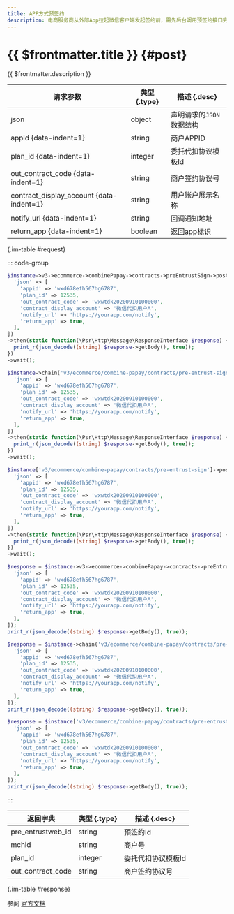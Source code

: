 ```yaml
---
title: APP方式预签约
description: 电商服务商从外部App拉起微信客户端发起签约前，需先后台调用预签约接口完成预签约，获取pre_entrustweb_id，再拉起微信客户端；用户完成签约授权后，再返回App。
---
```


# {{ $frontmatter.title }} {#post}

{{ $frontmatter.description }}

| 请求参数 | 类型 {.type} | 描述 {.desc}
| --- | --- | ---
| json | object | 声明请求的`JSON`数据结构
| appid {data-indent=1} | string | 商户APPID
| plan_id {data-indent=1} | integer | 委托代扣协议模板Id
| out_contract_code {data-indent=1} | string | 商户签约协议号
| contract_display_account {data-indent=1} | string | 用户账户展示名称
| notify_url {data-indent=1} | string | 回调通知地址
| return_app {data-indent=1} | boolean | 返回app标识

{.im-table #request}

::: code-group

```php [异步纯链式]
$instance->v3->ecommerce->combinePapay->contracts->preEntrustSign->postAsync([
  'json' => [
    'appid' => 'wxd678efh567hg6787',
    'plan_id' => 12535,
    'out_contract_code' => 'wxwtdk20200910100000',
    'contract_display_account' => '微信代扣用户A',
    'notify_url' => 'https://yourapp.com/notify',
    'return_app' => true,
  ],
])
->then(static function(\Psr\Http\Message\ResponseInterface $response) {
  print_r(json_decode((string) $response->getBody(), true));
})
->wait();
```

```php [异步声明式]
$instance->chain('v3/ecommerce/combine-papay/contracts/pre-entrust-sign')->postAsync([
  'json' => [
    'appid' => 'wxd678efh567hg6787',
    'plan_id' => 12535,
    'out_contract_code' => 'wxwtdk20200910100000',
    'contract_display_account' => '微信代扣用户A',
    'notify_url' => 'https://yourapp.com/notify',
    'return_app' => true,
  ],
])
->then(static function(\Psr\Http\Message\ResponseInterface $response) {
  print_r(json_decode((string) $response->getBody(), true));
})
->wait();
```

```php [异步属性式]
$instance['v3/ecommerce/combine-papay/contracts/pre-entrust-sign']->postAsync([
  'json' => [
    'appid' => 'wxd678efh567hg6787',
    'plan_id' => 12535,
    'out_contract_code' => 'wxwtdk20200910100000',
    'contract_display_account' => '微信代扣用户A',
    'notify_url' => 'https://yourapp.com/notify',
    'return_app' => true,
  ],
])
->then(static function(\Psr\Http\Message\ResponseInterface $response) {
  print_r(json_decode((string) $response->getBody(), true));
})
->wait();
```

```php [同步纯链式]
$response = $instance->v3->ecommerce->combinePapay->contracts->preEntrustSign->post([
  'json' => [
    'appid' => 'wxd678efh567hg6787',
    'plan_id' => 12535,
    'out_contract_code' => 'wxwtdk20200910100000',
    'contract_display_account' => '微信代扣用户A',
    'notify_url' => 'https://yourapp.com/notify',
    'return_app' => true,
  ],
]);
print_r(json_decode((string) $response->getBody(), true));
```

```php [同步声明式]
$response = $instance->chain('v3/ecommerce/combine-papay/contracts/pre-entrust-sign')->post([
  'json' => [
    'appid' => 'wxd678efh567hg6787',
    'plan_id' => 12535,
    'out_contract_code' => 'wxwtdk20200910100000',
    'contract_display_account' => '微信代扣用户A',
    'notify_url' => 'https://yourapp.com/notify',
    'return_app' => true,
  ],
]);
print_r(json_decode((string) $response->getBody(), true));
```

```php [同步属性式]
$response = $instance['v3/ecommerce/combine-papay/contracts/pre-entrust-sign']->post([
  'json' => [
    'appid' => 'wxd678efh567hg6787',
    'plan_id' => 12535,
    'out_contract_code' => 'wxwtdk20200910100000',
    'contract_display_account' => '微信代扣用户A',
    'notify_url' => 'https://yourapp.com/notify',
    'return_app' => true,
  ],
]);
print_r(json_decode((string) $response->getBody(), true));
```

:::

| 返回字典 | 类型 {.type} | 描述 {.desc}
| --- | --- | ---
| pre_entrustweb_id | string | 预签约Id
| mchid | string | 商户号
| plan_id | integer | 委托代扣协议模板Id
| out_contract_code | string | 商户签约协议号

{.im-table #response}

参阅 [官方文档](https://pay.weixin.qq.com/wiki/doc/apiv3_partner/Offline/apis/chapter5_5_1.shtml)
